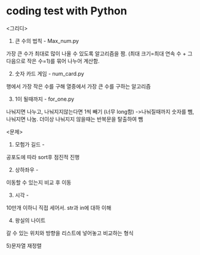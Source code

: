 # coding test with Python


<그리디>

1) 큰 수의 법칙 - Max_num.py

가장 큰 수가 최대로 많이 나올 수 있도록 알고리즘을 짬. (최대 크기=최대 연속 수 + 그 다음으로 작은 수=1)를 묶어 나누어 계산함.


2) 숫자 카드 게임 - num_card.py

행에서 가장 작은 수를 구해 열중에서 가장 큰 수를 구하는 알고리즘


3) 1이 될때까지 - for_one.py

나눠지면 나누고, 나눠지지않는다면 1씩 빼기
(너무 long함)
->나눠질때까지 숫자를 뺌, 나눠지면 나눔. 더이상 나눠지지 않을때는 반복문을 탈출하여 뺌


<문제>

1) 모험가 길드 - 

공포도에 따라 sort후 점진적 진행


2) 상하좌우 - 

이동할 수 있는지 비교 후 이동


3) 시각 - 

10만개 이하니 직접 세어서. str과 in에 대하 이해


4) 왕실의 나이트

갈 수 있는 위치와 방향을 리스트에 넣어놓고 비교하는 형식


5)문자열 재정렬


